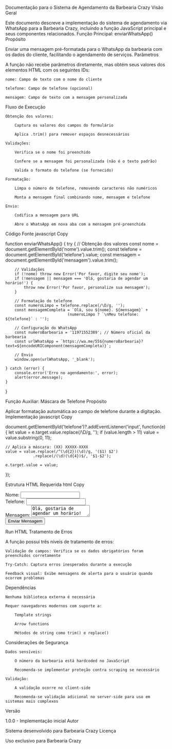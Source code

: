 Documentação para o Sistema de Agendamento da Barbearia Crazy
Visão Geral

Este documento descreve a implementação do sistema de agendamento via WhatsApp para a Barbearia Crazy, incluindo a função JavaScript principal e seus componentes relacionados.
Função Principal: enviarWhatsApp()
Propósito

Enviar uma mensagem pré-formatada para o WhatsApp da barbearia com os dados do cliente, facilitando o agendamento de serviços.
Parâmetros

A função não recebe parâmetros diretamente, mas obtém seus valores dos elementos HTML com os seguintes IDs:

    nome: Campo de texto com o nome do cliente

    telefone: Campo de telefone (opcional)

    mensagem: Campo de texto com a mensagem personalizada

Fluxo de Execução

    Obtenção dos valores:

        Captura os valores dos campos do formulário

        Aplica .trim() para remover espaços desnecessários

    Validações:

        Verifica se o nome foi preenchido

        Confere se a mensagem foi personalizada (não é o texto padrão)

        Valida o formato do telefone (se fornecido)

    Formatação:

        Limpa o número de telefone, removendo caracteres não numéricos

        Monta a mensagem final combinando nome, mensagem e telefone

    Envio:

        Codifica a mensagem para URL

        Abre o WhatsApp em nova aba com a mensagem pré-preenchida

Código Fonte
javascript
Copy

function enviarWhatsApp() {
    try {
        // Obtenção dos valores
        const nome = document.getElementById('nome').value.trim();
        const telefone = document.getElementById('telefone').value;
        const mensagem = document.getElementById('mensagem').value.trim();
        
        // Validações
        if (!nome) throw new Error('Por favor, digite seu nome');
        if (!mensagem || mensagem === 'Olá, gostaria de agendar um horário!') {
            throw new Error('Por favor, personalize sua mensagem');
        }
        
        // Formatação do telefone
        const numeroLimpo = telefone.replace(/\D/g, '');
        const mensagemCompleta = `Olá, sou ${nome}. ${mensagem}` + 
                               (numeroLimpo ? `\nMeu telefone: ${telefone}` : '');
        
        // Configuração do WhatsApp
        const numeroBarbearia = '11971552389'; // Número oficial da barbearia
        const urlWhatsApp = `https://wa.me/55${numeroBarbearia}?text=${encodeURIComponent(mensagemCompleta)}`;
        
        // Envio
        window.open(urlWhatsApp, '_blank');
        
    } catch (error) {
        console.error('Erro no agendamento:', error);
        alert(error.message);
    }
}

Função Auxiliar: Máscara de Telefone
Propósito

Aplicar formatação automática ao campo de telefone durante a digitação.
Implementação
javascript
Copy

document.getElementById('telefone')?.addEventListener('input', function(e) {
    let value = e.target.value.replace(/\D/g, '');
    if (value.length > 11) value = value.substring(0, 11);
    
    // Aplica a máscara: (XX) XXXXX-XXXX
    value = value.replace(/^(\d{2})(\d)/g, '($1) $2')
                .replace(/(\d)(\d{4})$/, '$1-$2');
    
    e.target.value = value;
});

Estrutura HTML Requerida
html
Copy

<form id="whatsappForm">
    <div class="form-group">
        <label for="nome">Nome:</label>
        <input type="text" id="nome" name="nome" required>
    </div>
    <div class="form-group">
        <label for="telefone">Telefone:</label>
        <input type="tel" id="telefone" name="telefone">
    </div>
    <div class="form-group">
        <label for="mensagem">Mensagem:</label>
        <textarea id="mensagem" name="mensagem" required>Olá, gostaria de agendar um horário!</textarea>
    </div>
    <button type="button" onclick="enviarWhatsApp()">Enviar Mensagem</button>
</form>

Run HTML
Tratamento de Erros

A função possui três níveis de tratamento de erros:

    Validação de campos: Verifica se os dados obrigatórios foram preenchidos corretamente

    Try-Catch: Captura erros inesperados durante a execução

    Feedback visual: Exibe mensagens de alerta para o usuário quando ocorrem problemas

Dependências

    Nenhuma biblioteca externa é necessária

    Requer navegadores modernos com suporte a:

        Template strings

        Arrow functions

        Métodos de string como trim() e replace()

Considerações de Segurança

    Dados sensíveis:

        O número da barbearia está hardcoded no JavaScript

        Recomenda-se implementar proteção contra scraping se necessário

    Validação:

        A validação ocorre no client-side

        Recomenda-se validação adicional no server-side para uso em sistemas mais complexos

Versão

1.0.0 - Implementação inicial
Autor

Sistema desenvolvido para Barbearia Crazy
Licença

Uso exclusivo para Barbearia Crazy
